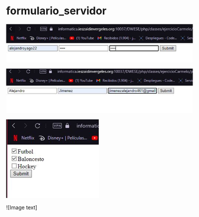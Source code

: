 # formulario_servidor

![Image text](https://github.com/AlejandroYago/formulario_servidor/blob/main/1.JPG)

![Image text](https://github.com/AlejandroYago/formulario_servidor/blob/main/2.JPG)

![Image text](https://github.com/AlejandroYago/formulario_servidor/blob/main/3.JPG)

![Image text]
